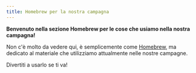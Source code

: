 ```yaml
---
title: Homebrew per la nostra campagna
---
```


**Benvenuto nella sezione Homebrew per le cose che usiamo nella nostra campagna!**

Non c'è molto da vedere qui, è semplicemente come [Homebrew](/homebrew), ma dedicato al materiale che utilizziamo attualmente nelle nostre campagne.

Divertiti a usarlo se ti va!